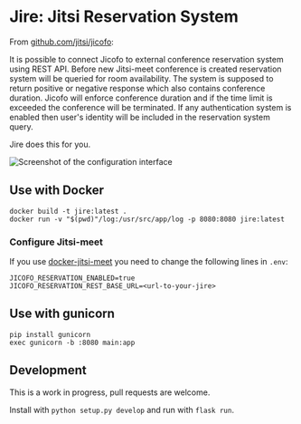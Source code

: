 # Jire: Jitsi Reservation System

From [github.com/jitsi/jicofo](https://github.com/jitsi/jicofo/blob/master/doc/reservation.md):

It is possible to connect Jicofo to external conference reservation system using REST API. Before new Jitsi-meet conference is created reservation system will be queried for room availability. The system is supposed to return positive or negative response which also contains conference duration. Jicofo will enforce conference duration and if the time limit is exceeded the conference will be terminated. If any authentication system is enabled then user's identity will be included in the reservation system query.

Jire does this for you.

![Screenshot of the configuration interface](screenshot.png)


## Use with Docker

```
docker build -t jire:latest .
docker run -v "$(pwd)"/log:/usr/src/app/log -p 8080:8080 jire:latest
```

### Configure Jitsi-meet

If you use [docker-jitsi-meet](https://github.com/jitsi/docker-jitsi-meet) you need to change the following lines in `.env`:

```
JICOFO_RESERVATION_ENABLED=true
JICOFO_RESERVATION_REST_BASE_URL=<url-to-your-jire>
```

## Use with gunicorn

```
pip install gunicorn
exec gunicorn -b :8080 main:app
```

## Development

This is a work in progress, pull requests are welcome.

Install with `python setup.py develop` and run with `flask run`.
